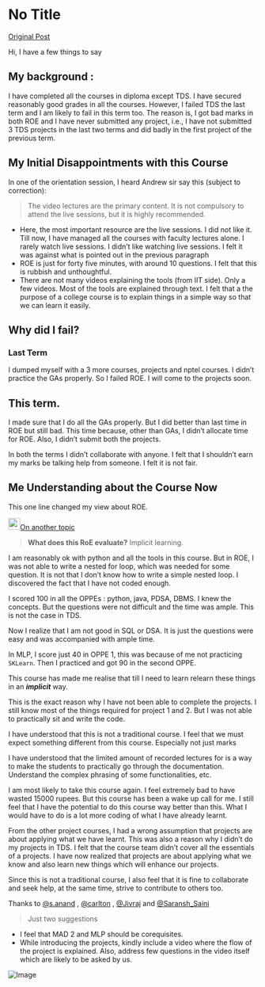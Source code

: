 # No Title

[Original Post](https://discourse.onlinedegree.iitm.ac.in/t/169029/315)

<p>Hi, I have a few things to say</p>
<h2><a name="p-614585-my-background-1" class="anchor" href="#p-614585-my-background-1"></a>My background :</h2>
<p>I have completed all the courses in diploma except TDS. I have secured reasonably good grades in all the courses. However, I failed TDS the last term and I am likely to fail in this term too. The reason is, I got bad marks in both ROE and I have never submitted any project, i.e., I have not submitted 3 TDS projects in the last two terms and did badly in the first project of the previous term.</p>
<h2><a name="p-614585-my-initial-disappointments-with-this-course-2" class="anchor" href="#p-614585-my-initial-disappointments-with-this-course-2"></a>My Initial Disappointments with this Course</h2>
<p>In one of the orientation session, I heard Andrew sir say this (subject to correction):</p>
<blockquote>
<p>The video lectures are the primary content. It is not compulsory to attend the live sessions, but it is highly recommended.</p>
</blockquote>
<ul>
<li>Here, the most important resource are the live sessions. I did not like it. Till now, I have managed all the courses with faculty lectures alone. I rarely watch live sessions. I didn’t like watching live sessions. I felt it was against what is pointed out in the previous paragraph</li>
<li>ROE is just for forty five minutes, with around 10 questions. I felt that this is rubbish and unthoughtful.</li>
<li>There are not many videos explaining the tools (from IIT side). Only a few videos. Most of the tools are explained through text. I felt that a the purpose of a college course is to explain things in a simple way so that we can learn it easily.</li>
</ul>
<h2><a name="p-614585-why-did-i-fail-3" class="anchor" href="#p-614585-why-did-i-fail-3"></a>Why did I fail?</h2>
<h3><a name="p-614585-last-term-4" class="anchor" href="#p-614585-last-term-4"></a>Last Term</h3>
<p>I dumped myself with a 3 more courses, projects and nptel courses. I didn’t practice the GAs properly. So I failed ROE. I will come to the projects soon.</p>
<h2><a name="p-614585-this-term-5" class="anchor" href="#p-614585-this-term-5"></a>This term.</h2>
<p>I made sure that I do all the GAs properly. But I did better than last time in ROE but still bad. This time because, other than GAs, I didn’t allocate time for ROE. Also, I didn’t submit both the projects.</p>
<p>In both the terms I didn’t collaborate with anyone. I felt that I shouldn’t earn my marks be talking help from someone. I felt it is not fair.</p>
<h2><a name="p-614585-me-understanding-about-the-course-now-6" class="anchor" href="#p-614585-me-understanding-about-the-course-now-6"></a>Me Understanding about the Course Now</h2>
<p>This one line changed my view about ROE.</p>
<aside class="quote group-faculty" data-username="s.anand" data-post="2" data-topic="99838">
<div class="title">
<div class="quote-controls"></div>
<img alt="" width="24" height="24" src="https://dub1.discourse-cdn.com/flex013/user_avatar/discourse.onlinedegree.iitm.ac.in/s.anand/48/15264_2.png" class="avatar"><a href="/t/99838/2">On another topic</a></div>
<blockquote>
<p><strong>What does this RoE evaluate?</strong> Implicit learning.</p>
</blockquote>
</aside>
<p>I am reasonably ok with python and all the tools in this course. But in ROE, I was not able to write a nested for loop, which was needed for some question. It is not that I don’t know how to write a simple nested loop. I discovered the fact that I have not coded enough.</p>
<p>I scored 100 in all the OPPEs : python, java, PDSA, DBMS. I knew the concepts. But the questions were not difficult and the time was ample. This is not the case in TDS.</p>
<p>Now I realize that  I am not good in SQL or DSA. It is just the questions were easy and was accompanied with ample time.</p>
<p>In MLP, I score just 40 in OPPE 1, this was because of me not practicing <code>SKLearn</code>. Then I practiced and got 90 in the second OPPE.</p>
<p>This course has made me realise that till I need to learn relearn these things in an <em><strong>implicit</strong></em> way.</p>
<p>This is the exact reason why I have not been able to complete the projects. I still know most of the things required for project 1 and 2. But I was not able to practically sit and write the code.</p>
<p>I have understood that this is not a traditional course. I feel that we must expect something different from this course. Especially not just marks</p>
<p>I have understood that the limited amount of recorded lectures for is a way to make the students to practically go through the documentation. Understand the complex phrasing of some functionalities, etc.</p>
<p>I am most likely to take this course again. I feel extremely bad to have wasted 15000 rupees. But this course has been a wake up call for me. I still feel that I have the potential to do this course way better than this. What I would have to do is a lot more coding of what I have already learnt.</p>
<p>From the other project courses, I had a wrong assumption that projects are about applying what we have learnt. This was also a reason why I didn’t do my projects in TDS. I felt that the course team didn’t cover all the essentials of a projects. I have now realized that projects are about applying what we know and also learn new things which will enhance our projects.</p>
<p>Since this is not a traditional course, I also feel that it is fine to collaborate and seek help, at the same time, strive to contribute to others too.</p>
<p>Thanks to <a class="mention" href="/u/s.anand">@s.anand</a> , <a class="mention" href="/u/carlton">@carlton</a> , <a class="mention" href="/u/jivraj">@Jivraj</a>  and <a class="mention" href="/u/saransh_saini">@Saransh_Saini</a></p>
<blockquote>
<p>Just two suggestions</p>
</blockquote>
<ul>
<li>I feel that MAD 2 and MLP should be corequisites.</li>
<li>While introducing the projects, kindly include a video where the flow of the project is explained. Also, address few questions in the video itself which are likely to be asked by us.</li>
</ul>

![Image](https://dub1.discourse-cdn.com/flex013/user_avatar/discourse.onlinedegree.iitm.ac.in/s.anand/48/15264_2.png)